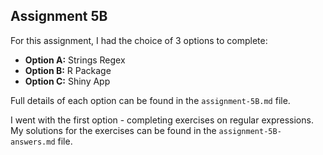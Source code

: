 ## Assignment 5B

For this assignment, I had the choice of 3 options to complete:

+ **Option A:** Strings Regex
+ **Option B:** R Package 
+ **Option C:** Shiny App

Full details of each option can be found in the `assignment-5B.md` file.

I went with the first option - completing exercises on regular expressions. My solutions for the exercises can be found in the `assignment-5B-answers.md` file.